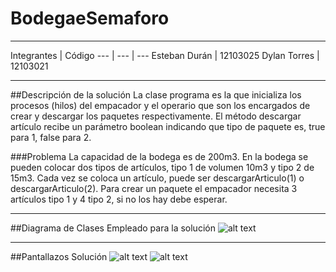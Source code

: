 # BodegaeSemaforo

****
Integrantes | Código
--- | --- | ---
Esteban Durán | 12103025 
Dylan Torres | 12103021 
****
##Descripción de la solución
La clase programa es la que inicializa los procesos (hilos) del empacador y el operario que son los encargados de crear y descargar los paquetes respectivamente. El método descargar artículo recibe un parámetro boolean indicando que tipo de paquete es, true para 1, false para 2.

###Problema
La capacidad de la bodega es de 200m3.
En la bodega se pueden colocar dos tipos de artículos, tipo 1 de volumen 10m3 y tipo 2 de 15m3.
Cada vez se coloca un artículo, puede ser descargarArticulo(1) o descargarArticulo(2).
Para crear un paquete el empacador necesita 3 artículos tipo 1 y 4 tipo 2, si no los hay debe esperar.
****
##Diagrama de Clases Empleado para la solución
![alt text](https://github.com/esteban-duran/threads/blob/master/diagrama_clases_v0.2.0.png "Diagrama de clases")
****
##Pantallazos Solución
![alt text](https://github.com/esteban-duran/threads/blob/master/bodega.PNG "Ejecución del programa 1")
![alt text](https://github.com/esteban-duran/threads/blob/master/bodega_2.PNG "Ejecución del programa 2")
